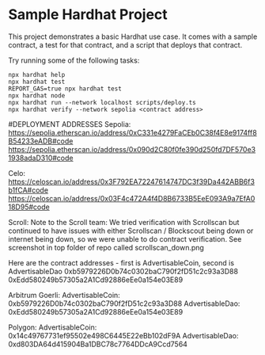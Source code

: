 # Sample Hardhat Project

This project demonstrates a basic Hardhat use case. It comes with a sample contract, a test for that contract, and a script that deploys that contract.

Try running some of the following tasks:

```shell
npx hardhat help
npx hardhat test
REPORT_GAS=true npx hardhat test
npx hardhat node
npx hardhat run --network localhost scripts/deploy.ts
npx hardhat verify --network sepolia <contract address>
```

#DEPLOYMENT ADDRESSES
Sepolia:
https://sepolia.etherscan.io/address/0xC331e4279FaCEb0C38f4E8e9174ff8B54233eADB#code
https://sepolia.etherscan.io/address/0x090d2C80f0fe390d250fd7DF570e31938adaD310#code

Celo:
https://celoscan.io/address/0x3F792EA72247614747DC3f39Da442ABB6f3b1fCA#code
https://celoscan.io/address/0x03F4c472A4f4D8B6733B5EeE093A9a7EfA018D95#code

Scroll:
Note to the Scroll team: We tried verification with Scrollscan but continued to have issues with either Scrollscan / Blockscout being down or internet being down, so we were unable to do contract verification. See screenshot in top folder of repo called scrollscan_down.png

Here are the contract addresses - first is AdvertisableCoin, second is AdvertisableDao
0xb5979226D0b74c0302baC790f2fD51c2c93a3D88
0xEdd580249b57305a2A1Cd92886eEe0a154e03E89

Arbitrum Goerli:
AdvertisableCoin: 0xb5979226D0b74c0302baC790f2fD51c2c93a3D88
AdvertisableDao: 0xEdd580249b57305a2A1Cd92886eEe0a154e03E89

Polygon:
AdvertisableCoin: 0x14c49767731ef95502e498C6445E22eBb102dF9A
AdvertisableDao: 0xd803DA64d415904Ba1DBC78c7764DDcA9Ccd7564

